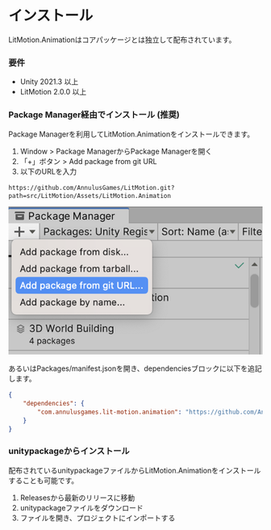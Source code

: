 # インストール

LitMotion.Animationはコアパッケージとは独立して配布されています。


### 要件

* Unity 2021.3 以上
* LitMotion 2.0.0 以上

### Package Manager経由でインストール (推奨)

Package Managerを利用してLitMotion.Animationをインストールできます。

1. Window > Package ManagerからPackage Managerを開く
2. 「+」ボタン > Add package from git URL
3. 以下のURLを入力

```text
https://github.com/AnnulusGames/LitMotion.git?path=src/LitMotion/Assets/LitMotion.Animation
```

![img1](../../images/img-setup-1.png)

あるいはPackages/manifest.jsonを開き、dependenciesブロックに以下を追記します。

```json
{
    "dependencies": {
        "com.annulusgames.lit-motion.animation": "https://github.com/AnnulusGames/LitMotion.git?path=src/LitMotion/Assets/LitMotion.Animation"
    }
}
```

### unitypackageからインストール

配布されているunitypackageファイルからLitMotion.Animationをインストールすることも可能です。

1. Releasesから最新のリリースに移動
2. unitypackageファイルをダウンロード
3. ファイルを開き、プロジェクトにインポートする
